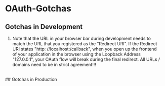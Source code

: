 # OAuth-Gotchas

## Gotchas in Development
1. Note that the URL in your browser bar during development needs to match the URL that you registered as the "Redirect URI". If the Redirect URI states "http: //localhost:<port number>/callback", when you open up the frontend of your application in the browser using the Loopback Address "127.0.0.1", your OAuth flow will break during the final redirect. All URLs / domains need to be in strict agreement!!!<br>
<br>
## Gotchas in Production
